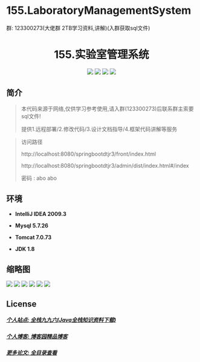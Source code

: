 # 155.LaboratoryManagementSystem

<p>群: 123300273(大佬群 2TB学习资料,讲解)(入群获取sql文件)</p>

<p><h1 align="center">155.实验室管理系统</h1></p>


<p align="center">
	<img src="https://img.shields.io/badge/jdk-1.8-orange.svg"/>
    <img src="https://img.shields.io/badge/springBoot-5.x-lightgrey.svg"/>
    <img src="https://img.shields.io/badge/vue-3.x-blue.svg"/>
    <img src="https://img.shields.io/badge/mysql-5.x-yellow.svg"/>
</p>

## 简介


> 本代码来源于网络,仅供学习参考使用,请入群(123300273)后联系群主索要sql文件!
>
> 提供1.远程部署/2.修改代码/3.设计文档指导/4.框架代码讲解等服务

>访问路径
>
> http://localhost:8080/springbootdtjr3/front/index.html
>
> http://localhost:8080/springbootdtjr3/admin/dist/index.html#/index
>
> 密码 : abo abo


## 环境

- <b>IntelliJ IDEA 2009.3</b>

- <b>Mysql 5.7.26</b>

- <b>Tomcat 7.0.73</b>

- <b>JDK 1.8</b>




## 缩略图

![](https://img2022.cnblogs.com/blog/588112/202207/588112-20220714195458879-2066753709.png)
![](https://img2022.cnblogs.com/blog/588112/202207/588112-20220714195503081-1639570603.png)
![](https://img2022.cnblogs.com/blog/588112/202207/588112-20220714195506979-1810771276.png)
![](https://img2022.cnblogs.com/blog/588112/202207/588112-20220714195513420-1131981412.png)
![](https://img2022.cnblogs.com/blog/588112/202207/588112-20220714195521341-838481371.png)
![](https://img2022.cnblogs.com/blog/588112/202207/588112-20220714195646836-1681078431.png)


## License

##### [个人站点: 全栈九九六(Java全栈知识资料下载)](https://www.blog996.com/)
##### [个人博客: 博客园精品博客](https://www.cnblogs.com/yysbolg/)
##### [更多论文: 全目录查看](https://www.blog996.com/md/2021-09-22-1632317852192.html)




